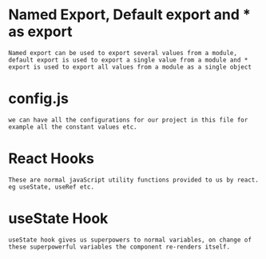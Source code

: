 # Named Export, Default export and \* as export

    Named export can be used to export several values from a module, default export is used to export a single value from a module and * export is used to export all values from a module as a single object

# config.js

    we can have all the configurations for our project in this file for example all the constant values etc.

# React Hooks

    These are normal javaScript utility functions provided to us by react. eg useState, useRef etc.

# useState Hook

    useState hook gives us superpowers to normal variables, on change of these superpowerful variables the component re-renders itself.
